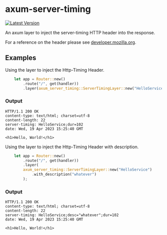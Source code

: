 # axum-server-timing
[![Latest Version](https://img.shields.io/crates/v/axum-server-timing.svg)](https://crates.io/crates/axum-server-timing)

An axum layer to inject the server-timing HTTP header into the response.

For a reference on the header please see [developer.mozilla.org](https://developer.mozilla.org/en-US/docs/Web/HTTP/Headers/Server-Timing).

## Examples

Using the layer to inject the Http-Timing Header.
```rust
    let app = Router::new()
        .route("/", get(handler))
        .layer(axum_server_timing::ServerTimingLayer::new("HelloService"));
```

### Output
```http
HTTP/1.1 200 OK
content-type: text/html; charset=utf-8
content-length: 22
server-timing: HelloService;dur=102
date: Wed, 19 Apr 2023 15:25:40 GMT

<h1>Hello, World!</h1>
```

Using the layer to inject the Http-Timing Header with description.
```rust
    let app = Router::new()
        .route("/", get(handler))
        .layer(
        axum_server_timing::ServerTimingLayer::new("HelloService")
            .with_description("whatever")
        );
```

### Output
```http
HTTP/1.1 200 OK
content-type: text/html; charset=utf-8
content-length: 22
server-timing: HelloService;desc="whatever";dur=102
date: Wed, 19 Apr 2023 15:25:40 GMT

<h1>Hello, World!</h1>
```